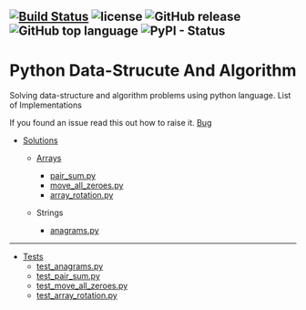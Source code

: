 [![Build Status](https://travis-ci.org/ajaykmahar/Python-datastructure-and-algorithm.svg?branch=master)](https://travis-ci.org/ajaykmahar/Python-datastructure-and-algorithm)  ![license](https://img.shields.io/github/license/ajaykmahar/Python-datastructure-and-algorithm.svg)  ![GitHub release](https://img.shields.io/github/release/ajaykmahar/Python-datastructure-and-algorithm.svg)   ![GitHub top language](https://img.shields.io/github/languages/top/ajaykmahar/Python-datastructure-and-algorithm.svg) ![PyPI - Status](https://img.shields.io/pypi/status/python.svg)
---
# Python Data-Strucute And Algorithm

Solving data-structure and algorithm problems using python language.
List of Implementations

If you found an issue read this out how to raise it.
[Bug](https://github.com/ajaymahar/Python-ds-algo/blob/master/.github/ISSUE_TEMPLATE/bug_report.md)

* [Solutions](https://github.com/ajaykmahar/python-datastrucute-algo/tree/master/solutions)
    * [Arrays](https://github.com/ajaykmahar/python-datastrucute-algo/tree/master/solutions/Arrays)
        * [pair_sum.py](https://github.com/ajaykmahar/python-datastrucute-algo/blob/master/solutions/Arrays/pair_sum.py)
        * [move_all_zeroes.py](https://github.com/ajaykmahar/Python-datastructure-and-algorithm/blob/master/solutions/Arrays/move_all_zeroes.py)
        * [array_rotation.py](https://github.com/ajaykmahar/Python-datastructure-and-algorithm/blob/master/solutions/Arrays/array_rotation.py)

    * Strings
        * [anagrams.py](https://github.com/ajaymahar/Python-ds-algo/blob/master/solutions/Strings/anagrams.py)

---

* [Tests](https://github.com/ajaykmahar/python-datastrucute-algo/tree/master/tests)
    * [test_anagrams.py](https://github.com/ajaykmahar/python-datastrucute-algo/blob/master/tests/test_anagrams.py)
    * [test_pair_sum.py](https://github.com/ajaykmahar/python-datastrucute-algo/blob/master/tests/test_pair_sum.py)
    * [test_move_all_zeroes.py](https://github.com/ajaykmahar/Python-datastructure-and-algorithm/blob/master/tests/test_move_all_zeroes.py)
    * [test_array_rotation.py](https://github.com/ajaykmahar/Python-datastructure-and-algorithm/blob/master/tests/test_array_rotation.py)

